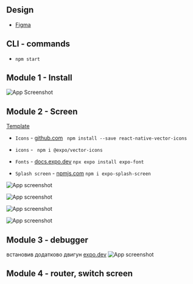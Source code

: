 ## Design
- [Figma](https://www.figma.com/file/YqWLNarVE4x1zkXa6PYJfi/Homework-(Copy)-(Copy)?type=design&node-id=12-47&t=kuDhQgU4zgLOwPh8-0)

## CLI - commands
- `npm start`

## Module 1 - Install
![App Screenshot](https://i.ibb.co/99PLhrf/2023-04-10-23-47-00.png)

## Module 2 - Screen
[Template](https://www.figma.com/file/YqWLNarVE4x1zkXa6PYJfi/Homework-(Copy)-(Copy)?node-id=0-1&t=Fhmd4YFiWTLuUvCl-0)

- `Icons` - [github.com](https://github.com/oblador/react-native-vector-icons)
``` npm install --save react-native-vector-icons```

- `icons` - []()
``` npm i @expo/vector-icons```

- `Fonts` - [docs.expo.dev](https://docs.expo.dev/versions/latest/sdk/font/)
```npx expo install expo-font```

- `Splash screen` - [npmjs.com](https://www.npmjs.com/package/expo-splash-screen)
```npm i expo-splash-screen```

![App screenshot](https://i.ibb.co/j3T6Kpb/2023-04-12-20-44-00.png)

![App screenshot](https://i.ibb.co/xqNVgS3/2023-04-12-20-52-39.png)

![App screenshot](https://i.ibb.co/bLDzNrR/2023-04-12-22-26-37.png)

![App screenshot](https://i.ibb.co/C1YJs29/2023-04-12-23-10-56.png)

## Module 3 - debugger
встановив додатково двигун
[expo.dev](https://docs.expo.dev/guides/using-hermes/)
![App screenshot](https://i.ibb.co/wwMvtrD/2023-04-15-13-09-32.png)

## Module 4 - router, switch screen